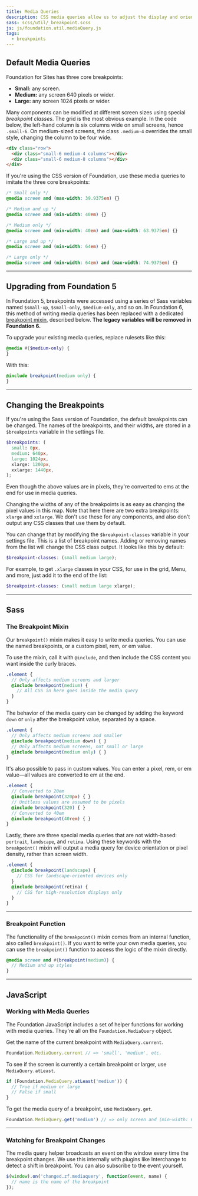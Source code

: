 ```yaml
---
title: Media Queries
description: CSS media queries allow us to adjust the display and orientation of content at different screen sizes.
sass: scss/util/_breakpoint.scss
js: js/foundation.util.mediaQuery.js
tags:
  - breakpoints
---
```

 
## Default Media Queries

Foundation for Sites has three core breakpoints:

- **Small:** any screen.
- **Medium:** any screen 640 pixels or wider.
- **Large:** any screen 1024 pixels or wider.

Many components can be modified at different screen sizes using special *breakpoint classes*. The grid is the most obvious example. In the code below, the left-hand column is six columns wide on small screens, hence `.small-6`. On medium-sized screens, the class `.medium-4` overrides the small style, changing the column to be four wide.

```html
<div class="row">
  <div class="small-6 medium-4 columns"></div>
  <div class="small-6 medium-8 columns"></div>
</div>
```

If you're using the CSS version of Foundation, use these media queries to imitate the three core breakpoints:

```css
/* Small only */
@media screen and (max-width: 39.9375em) {}

/* Medium and up */
@media screen and (min-width: 40em) {}

/* Medium only */
@media screen and (min-width: 40em) and (max-width: 63.9375em) {}

/* Large and up */
@media screen and (min-width: 64em) {}

/* Large only */
@media screen and (min-width: 64em) and (max-width: 74.9375em) {}
```

---

## Upgrading from Foundation 5

In Foundation 5, breakpoints were accessed using a series of Sass variables named `$small-up`, `$small-only`, `$medium-only`, and so on. In Foundation 6, this method of writing media queries has been replaced with a dedicated [breakpoint mixin](#the-breakpoint-mixin), described below. **The legacy variables will be removed in Foundation 6.**

To upgrade your existing media queries, replace rulesets like this:

```scss
@media #{$medium-only} {
}
```

With this:

```scss
@include breakpoint(medium only) {
}
```

---

## Changing the Breakpoints

If you're using the Sass version of Foundation, the default breakpoints can be changed. The names of the breakpoints, and their widths, are stored in a `$breakpoints` variable in the settings file.

```scss
$breakpoints: (
  small: 0px,
  medium: 640px,
  large: 1024px,
  xlarge: 1200px,
  xxlarge: 1440px,
);
```

<div class="primary callout">
  <p>Even though the above values are in pixels, they're converted to ems at the end for use in media queries.</p>
</div>

Changing the widths of any of the breakpoints is as easy as changing the pixel values in this map. Note that here there are two extra breakpoints: `xlarge` and `xxlarge`. We don't use these for any components, and also don't output any CSS classes that use them by default.

You can change that by modifying the `$breakpoint-classes` variable in your settings file. This is a list of breakpoint names. Adding or removing names from the list will change the CSS class output. It looks like this by default:

```scss
$breakpoint-classes: (small medium large);
```

For example, to get `.xlarge` classes in your CSS, for use in the grid, Menu, and more, just add it to the end of the list:

```scss
$breakpoint-classes: (small medium large xlarge);
```

---

## Sass

### The Breakpoint Mixin

Our `breakpoint()` mixin makes it easy to write media queries. You can use the named breakpoints, or a custom pixel, rem, or em value.

To use the mixin, call it with `@include`, and then include the CSS content you want inside the curly braces.

```scss
.element {
  // Only affects medium screens and larger
  @include breakpoint(medium) {
    // All CSS in here goes inside the media query
  }
}
```

The behavior of the media query can be changed by adding the keyword `down` or `only` after the breakpoint value, separated by a space.

```scss
.element {
  // Only affects medium screens and smaller
  @include breakpoint(medium down) { }
  // Only affects medium screens, not small or large
  @include breakpoint(medium only) { }
}
```

It's also possible to pass in custom values. You can enter a pixel, rem, or em value&mdash;all values are converted to em at the end.

```scss
.element {
  // Converted to 20em
  @include breakpoint(320px) { }
  // Unitless values are assumed to be pixels
  @include breakpoint(320) { }
  // Converted to 40em
  @include breakpoint(40rem) { }
}
```

Lastly, there are three special media queries that are not width-based: `portrait`, `landscape`, and `retina`. Using these keywords with the `breakpoint()` mixin will output a media query for device orientation or pixel density, rather than screen width.

```scss
.element {
  @include breakpoint(landscape) {
    // CSS for landscape-oriented devices only
  }
  @include breakpoint(retina) {
    // CSS for high-resolution displays only
  }
}
```

---

### Breakpoint Function

The functionality of the `breakpoint()` mixin comes from an internal function, also called `breakpoint()`. If you want to write your own media queries, you can use the `breakpoint()` function to access the logic of the mixin directly.

```scss
@media screen and #{breakpoint(medium)} {
  // Medium and up styles
}
```

---

## JavaScript

### Working with Media Queries

The Foundation JavaScript includes a set of helper functions for working with media queries. They're all on the `Foundation.MediaQuery` object.

Get the name of the current breakpoint with `MediaQuery.current`.

```js
Foundation.MediaQuery.current // => 'small', 'medium', etc.
```

To see if the screen is currently a certain breakpoint or larger, use `MediaQuery.atLeast`.

```js
if (Foundation.MediaQuery.atLeast('medium')) {
  // True if medium or large
  // False if small
}
```

To get the media query of a breakpoint, use `MediaQuery.get`.

```js
Foundation.MediaQuery.get('medium') // => only screen and (min-width: 640px)
```

---

### Watching for Breakpoint Changes

The media query helper broadcasts an event on the window every time the breakpoint changes. We use this internally with plugins like Interchange to detect a shift in breakpoint. You can also subscribe to the event yourself.

```js
$(window).on('changed.zf.mediaquery', function(event, name) {
  // name is the name of the breakpoint
});
```
